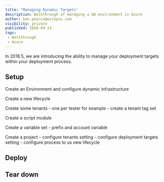 ```yaml
---
title: "Managing Dynamic Targets"
description: Walkthrough of managing a QA environment in Azure
author: ben.pearce@octopus.com
visibility: private
published: 2018-04-13
tags:
 - Walkthrough
 - Azure
---
```


In 2018.5, we are introducing the ability to manage your deployment targets within your deployment process.


## Setup

Create an Environment and configure dynamic infrastructure

Create a new lifecycle

Create some tenants - one per tester for example
    - create a tenant tag set

Create a script module 

Create a variable set
    - prefix and account variable

Create a project
    - configure tenants setting
    - configure deployment targets setting
    - configure process to us new lifecycle




## Deploy


## Tear down
